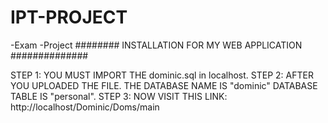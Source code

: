 # IPT-PROJECT
-Exam -Project
######## INSTALLATION FOR MY WEB APPLICATION ##############


STEP 1: YOU MUST IMPORT THE dominic.sql in localhost.
STEP 2: AFTER YOU UPLOADED THE FILE. THE DATABASE NAME IS "dominic" DATABASE TABLE IS "personal".
STEP 3: NOW VISIT THIS LINK: http://localhost/Dominic/Doms/main
